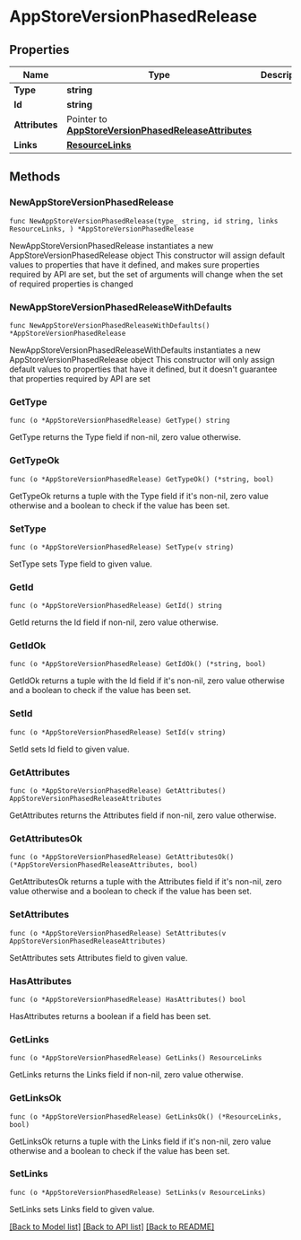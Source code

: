 # AppStoreVersionPhasedRelease

## Properties

Name | Type | Description | Notes
------------ | ------------- | ------------- | -------------
**Type** | **string** |  | 
**Id** | **string** |  | 
**Attributes** | Pointer to [**AppStoreVersionPhasedReleaseAttributes**](AppStoreVersionPhasedReleaseAttributes.md) |  | [optional] 
**Links** | [**ResourceLinks**](ResourceLinks.md) |  | 

## Methods

### NewAppStoreVersionPhasedRelease

`func NewAppStoreVersionPhasedRelease(type_ string, id string, links ResourceLinks, ) *AppStoreVersionPhasedRelease`

NewAppStoreVersionPhasedRelease instantiates a new AppStoreVersionPhasedRelease object
This constructor will assign default values to properties that have it defined,
and makes sure properties required by API are set, but the set of arguments
will change when the set of required properties is changed

### NewAppStoreVersionPhasedReleaseWithDefaults

`func NewAppStoreVersionPhasedReleaseWithDefaults() *AppStoreVersionPhasedRelease`

NewAppStoreVersionPhasedReleaseWithDefaults instantiates a new AppStoreVersionPhasedRelease object
This constructor will only assign default values to properties that have it defined,
but it doesn't guarantee that properties required by API are set

### GetType

`func (o *AppStoreVersionPhasedRelease) GetType() string`

GetType returns the Type field if non-nil, zero value otherwise.

### GetTypeOk

`func (o *AppStoreVersionPhasedRelease) GetTypeOk() (*string, bool)`

GetTypeOk returns a tuple with the Type field if it's non-nil, zero value otherwise
and a boolean to check if the value has been set.

### SetType

`func (o *AppStoreVersionPhasedRelease) SetType(v string)`

SetType sets Type field to given value.


### GetId

`func (o *AppStoreVersionPhasedRelease) GetId() string`

GetId returns the Id field if non-nil, zero value otherwise.

### GetIdOk

`func (o *AppStoreVersionPhasedRelease) GetIdOk() (*string, bool)`

GetIdOk returns a tuple with the Id field if it's non-nil, zero value otherwise
and a boolean to check if the value has been set.

### SetId

`func (o *AppStoreVersionPhasedRelease) SetId(v string)`

SetId sets Id field to given value.


### GetAttributes

`func (o *AppStoreVersionPhasedRelease) GetAttributes() AppStoreVersionPhasedReleaseAttributes`

GetAttributes returns the Attributes field if non-nil, zero value otherwise.

### GetAttributesOk

`func (o *AppStoreVersionPhasedRelease) GetAttributesOk() (*AppStoreVersionPhasedReleaseAttributes, bool)`

GetAttributesOk returns a tuple with the Attributes field if it's non-nil, zero value otherwise
and a boolean to check if the value has been set.

### SetAttributes

`func (o *AppStoreVersionPhasedRelease) SetAttributes(v AppStoreVersionPhasedReleaseAttributes)`

SetAttributes sets Attributes field to given value.

### HasAttributes

`func (o *AppStoreVersionPhasedRelease) HasAttributes() bool`

HasAttributes returns a boolean if a field has been set.

### GetLinks

`func (o *AppStoreVersionPhasedRelease) GetLinks() ResourceLinks`

GetLinks returns the Links field if non-nil, zero value otherwise.

### GetLinksOk

`func (o *AppStoreVersionPhasedRelease) GetLinksOk() (*ResourceLinks, bool)`

GetLinksOk returns a tuple with the Links field if it's non-nil, zero value otherwise
and a boolean to check if the value has been set.

### SetLinks

`func (o *AppStoreVersionPhasedRelease) SetLinks(v ResourceLinks)`

SetLinks sets Links field to given value.



[[Back to Model list]](../README.md#documentation-for-models) [[Back to API list]](../README.md#documentation-for-api-endpoints) [[Back to README]](../README.md)


